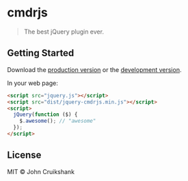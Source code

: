 # cmdrjs

> The best jQuery plugin ever.


## Getting Started

Download the [production version][min] or the [development version][max].

[min]: https://raw.githubusercontent.com/cruikshj/jquery-jquery-cmdrjs/master/dist/jquery.jquery-cmdrjs.min.js
[max]: https://raw.githubusercontent.com/cruikshj/jquery-jquery-cmdrjs/master/dist/jquery.jquery-cmdrjs.js

In your web page:

```html
<script src="jquery.js"></script>
<script src="dist/jquery-cmdrjs.min.js"></script>
<script>
  jQuery(function ($) {
    $.awesome(); // "awesome"
  });
</script>
```


## License

MIT © John Cruikshank
